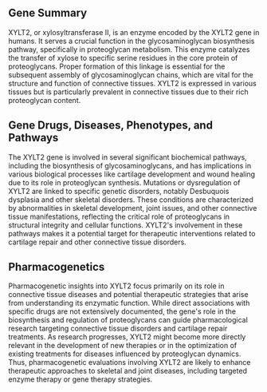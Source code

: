 ## Gene Summary
XYLT2, or xylosyltransferase II, is an enzyme encoded by the XYLT2 gene in humans. It serves a crucial function in the glycosaminoglycan biosynthesis pathway, specifically in proteoglycan metabolism. This enzyme catalyzes the transfer of xylose to specific serine residues in the core protein of proteoglycans. Proper formation of this linkage is essential for the subsequent assembly of glycosaminoglycan chains, which are vital for the structure and function of connective tissues. XYLT2 is expressed in various tissues but is particularly prevalent in connective tissues due to their rich proteoglycan content.

## Gene Drugs, Diseases, Phenotypes, and Pathways
The XYLT2 gene is involved in several significant biochemical pathways, including the biosynthesis of glycosaminoglycans, and has implications in various biological processes like cartilage development and wound healing due to its role in proteoglycan synthesis. Mutations or dysregulation of XYLT2 are linked to specific genetic disorders, notably Desbuquois dysplasia and other skeletal disorders. These conditions are characterized by abnormalities in skeletal development, joint issues, and other connective tissue manifestations, reflecting the critical role of proteoglycans in structural integrity and cellular functions. XYLT2's involvement in these pathways makes it a potential target for therapeutic interventions related to cartilage repair and other connective tissue disorders.

## Pharmacogenetics
Pharmacogenetic insights into XYLT2 focus primarily on its role in connective tissue diseases and potential therapeutic strategies that arise from understanding its enzymatic function. While direct associations with specific drugs are not extensively documented, the gene's role in the biosynthesis and regulation of proteoglycans can guide pharmacological research targeting connective tissue disorders and cartilage repair treatments. As research progresses, XYLT2 might become more directly relevant in the development of new therapies or in the optimization of existing treatments for diseases influenced by proteoglycan dynamics. Thus, pharmacogenetic evaluations involving XYLT2 are likely to enhance therapeutic approaches to skeletal and joint diseases, including targeted enzyme therapy or gene therapy strategies.